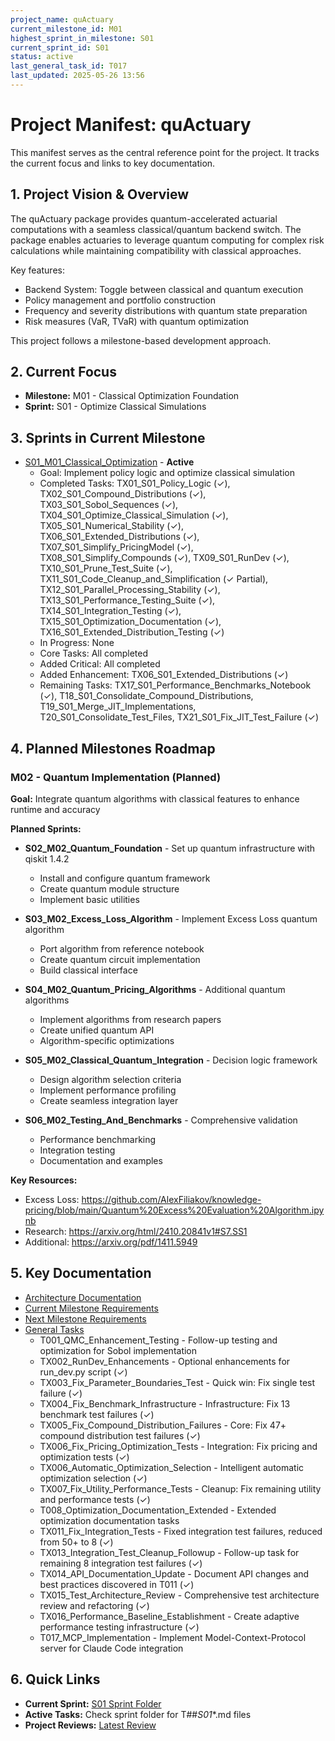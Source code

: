 ```yaml
---
project_name: quActuary
current_milestone_id: M01
highest_sprint_in_milestone: S01
current_sprint_id: S01
status: active
last_general_task_id: T017
last_updated: 2025-05-26 13:56
---
```


# Project Manifest: quActuary

This manifest serves as the central reference point for the project. It tracks the current focus and links to key documentation.

## 1. Project Vision & Overview

The quActuary package provides quantum-accelerated actuarial computations with a seamless classical/quantum backend switch. The package enables actuaries to leverage quantum computing for complex risk calculations while maintaining compatibility with classical approaches.

Key features:
- Backend System: Toggle between classical and quantum execution
- Policy management and portfolio construction
- Frequency and severity distributions with quantum state preparation
- Risk measures (VaR, TVaR) with quantum optimization

This project follows a milestone-based development approach.

## 2. Current Focus

- **Milestone:** M01 - Classical Optimization Foundation
- **Sprint:** S01 - Optimize Classical Simulations

## 3. Sprints in Current Milestone

- [S01_M01_Classical_Optimization](./03_SPRINTS/S01_M01_Classical_Optimization/) - **Active**
  - Goal: Implement policy logic and optimize classical simulation
  - Completed Tasks: TX01_S01_Policy_Logic (✓), TX02_S01_Compound_Distributions (✓), TX03_S01_Sobol_Sequences (✓), TX04_S01_Optimize_Classical_Simulation (✓), TX05_S01_Numerical_Stability (✓), TX06_S01_Extended_Distributions (✓), TX07_S01_Simplify_PricingModel (✓), TX08_S01_Simplify_Compounds (✓), TX09_S01_RunDev (✓), TX10_S01_Prune_Test_Suite (✓), TX11_S01_Code_Cleanup_and_Simplification (✓ Partial), TX12_S01_Parallel_Processing_Stability (✓), TX13_S01_Performance_Testing_Suite (✓), TX14_S01_Integration_Testing (✓), TX15_S01_Optimization_Documentation (✓), TX16_S01_Extended_Distribution_Testing (✓)
  - In Progress: None
  - Core Tasks: All completed
  - Added Critical: All completed
  - Added Enhancement: TX06_S01_Extended_Distributions (✓)
  - Remaining Tasks: TX17_S01_Performance_Benchmarks_Notebook (✓), T18_S01_Consolidate_Compound_Distributions, T19_S01_Merge_JIT_Implementations, T20_S01_Consolidate_Test_Files, TX21_S01_Fix_JIT_Test_Failure (✓)

## 4. Planned Milestones Roadmap

### M02 - Quantum Implementation (Planned)

**Goal:** Integrate quantum algorithms with classical features to enhance runtime and accuracy

**Planned Sprints:**
- **S02_M02_Quantum_Foundation** - Set up quantum infrastructure with qiskit 1.4.2
  - Install and configure quantum framework
  - Create quantum module structure
  - Implement basic utilities
  
- **S03_M02_Excess_Loss_Algorithm** - Implement Excess Loss quantum algorithm
  - Port algorithm from reference notebook
  - Create quantum circuit implementation
  - Build classical interface
  
- **S04_M02_Quantum_Pricing_Algorithms** - Additional quantum algorithms
  - Implement algorithms from research papers
  - Create unified quantum API
  - Algorithm-specific optimizations
  
- **S05_M02_Classical_Quantum_Integration** - Decision logic framework
  - Design algorithm selection criteria
  - Implement performance profiling
  - Create seamless integration layer
  
- **S06_M02_Testing_And_Benchmarks** - Comprehensive validation
  - Performance benchmarking
  - Integration testing
  - Documentation and examples

**Key Resources:**
- Excess Loss: https://github.com/AlexFiliakov/knowledge-pricing/blob/main/Quantum%20Excess%20Evaluation%20Algorithm.ipynb
- Research: https://arxiv.org/html/2410.20841v1#S7.SS1
- Additional: https://arxiv.org/pdf/1411.5949

## 5. Key Documentation

- [Architecture Documentation](./01_PROJECT_DOCS/ARCHITECTURE.md)
- [Current Milestone Requirements](./02_REQUIREMENTS/M01_Backend_Setup/)
- [Next Milestone Requirements](./02_REQUIREMENTS/S01_M02_Quantum_Implementation/)
- [General Tasks](./04_GENERAL_TASKS/)
  - T001_QMC_Enhancement_Testing - Follow-up testing and optimization for Sobol implementation
  - TX002_RunDev_Enhancements - Optional enhancements for run_dev.py script (✓)
  - TX003_Fix_Parameter_Boundaries_Test - Quick win: Fix single test failure (✓)
  - TX004_Fix_Benchmark_Infrastructure - Infrastructure: Fix 13 benchmark test failures (✓)
  - TX005_Fix_Compound_Distribution_Failures - Core: Fix 47+ compound distribution test failures (✓)
  - TX006_Fix_Pricing_Optimization_Tests - Integration: Fix pricing and optimization tests (✓)
  - TX006_Automatic_Optimization_Selection - Intelligent automatic optimization selection (✓)
  - TX007_Fix_Utility_Performance_Tests - Cleanup: Fix remaining utility and performance tests (✓)
  - T008_Optimization_Documentation_Extended - Extended optimization documentation tasks
  - TX011_Fix_Integration_Tests - Fixed integration test failures, reduced from 50+ to 8 (✓)
  - TX013_Integration_Test_Cleanup_Followup - Follow-up task for remaining 8 integration test failures (✓)
  - TX014_API_Documentation_Update - Document API changes and best practices discovered in T011 (✓)
  - TX015_Test_Architecture_Review - Comprehensive test architecture review and refactoring (✓)
  - TX016_Performance_Baseline_Establishment - Create adaptive performance testing infrastructure (✓)
  - T017_MCP_Implementation - Implement Model-Context-Protocol server for Claude Code integration

## 6. Quick Links

- **Current Sprint:** [S01 Sprint Folder](./03_SPRINTS/S01_M01_Classical_Optimization/)
- **Active Tasks:** Check sprint folder for T##_S01_*.md files
- **Project Reviews:** [Latest Review](./10_STATE_OF_PROJECT/)